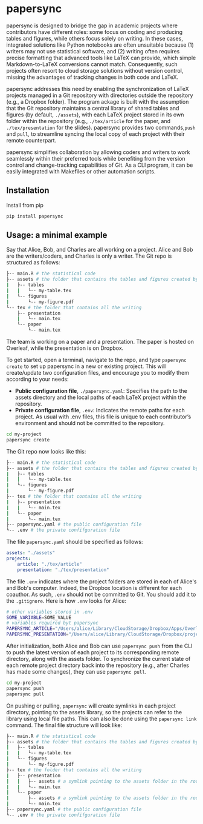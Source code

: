 # papersync

papersync is designed to bridge the gap in academic projects where contributors have different roles: some focus on coding and producing tables and figures, while others focus solely on writing. In these cases, integrated solutions like Python notebooks are often unsuitable because (1) writers may not use statistical software, and (2) writing often requires precise formatting that advanced tools like LaTeX can provide, which simple Markdown-to-LaTeX conversions cannot match. Consequently, such projects often resort to cloud storage solutions without version control, missing the advantages of tracking changes in both code and LaTeX.

papersync addresses this need by enabling the synchronization of LaTeX projects managed in a Git repository with directories outside the repository (e.g., a Dropbox folder). The program ackage is built with the assumption that the Git repository maintains a central library of shared tables and figures (by default, `./assets`), with each LaTeX project stored in its own folder within the repository (e.g., `./tex/article` for the paper, and `./tex/presentation` for the slides). papersync provides two commands,`push` and `pull`, to streamline syncing the local copy of each project with their remote counterpart.

papersync simplifies collaboration by allowing coders and writers to work seamlessly within their preferred tools while benefiting from the version control and change-tracking capabilities of Git. As a CLI program, it can be easily integrated with Makefiles or other automation scripts.

## Installation

Install from pip

```bash
pip install papersync
```

## Usage: a minimal example

Say that Alice, Bob, and Charles are all working on a project. Alice and Bob are the writers/coders, and Charles is only a writer. The Git repo is structured as follows: 

```bash
├-- main.R # the statistical code
├-- assets # the folder that contains the tables and figures created by main.R
|   ├-- tables
|   |   └-- my-table.tex
|   └-- figures
|       └-- my-figure.pdf
└-- tex # the folder that contains all the writing
    ├-- presentation
    |   └-- main.tex
    └-- paper
        └-- main.tex
```

The team is working on a paper and a presentation. The paper is hosted on Overleaf, while the presentation is on Dropbox. 

To get started, open a terminal, navigate to the repo, and type `papersync create` to set up papersync in a new or existing project. This will create/update two configuration files, and encourage you to modify them according to your needs:

- **Public configuration file**, `./papersync.yaml`: Specifies the path to the assets directory and the local paths of each LaTeX project within the repository.
- **Private configuration file**, `.env`: Indicates the remote paths for each project. As usual with .env files, this file is unique to each contributor’s environment and should not be committed to the repository.

```bash
cd my-project
papersync create
```

The Git repo now looks like this: 
```bash
├-- main.R # the statistical code
├-- assets # the folder that contains the tables and figures created by main.R
|   ├-- tables
|   |   └-- my-table.tex
|   └-- figures
|       └-- my-figure.pdf
├-- tex # the folder that contains all the writing
|   ├-- presentation
|   |   └-- main.tex
|   └-- paper
|       └-- main.tex
├-- papersync.yaml # the public configuration file
└-- .env # the private confifguration file
```

The file `papersync.yaml` should be specified as follows: 

```yaml
assets: "./assets"
projects: 
    article: "./tex/article"
    presentation: "./tex/presentation"
```

The file `.env` indicates where the project folders are stored in each of Alice's and Bob's computer. Indeed, the Dropbox location is different for each coauthor. As such, `.env` should not be committed to Git. You should add it to the `.gitignore`.  Here is how `.env` looks for Alice: 

```bash
# other variables stored in .env
SOME_VARIABLE=SOME_VALUE
# variables required byt papersync
PAPERSYNC_ARTICLE="/Users/alice/Library/CloudStorage/Dropbox/Apps/Overleaf/cool-paper"
PAPERSYNC_PRESENTATION="/Users/alice/Library/CloudStorage/Dropbox/projects/cool-project/presentation"
```

After initialization, both Alice and Bob can use `papersync push` from the CLI to push the latest version of each project to its corresponding remote directory, along with the assets folder. To synchronize the current state of each remote project directory back into the repository (e.g., after Charles has made some changes), they can use `papersync pull`.

```bash
cd my-project
papersync push
papersync pull
```

On pushing or pulling, `papersync` will create symlinks in each project directory, pointing to the assets library, so the projects can refer to the library using local file paths. This can also be done using the `papersync link` command. The final file structure will look like: 
```bash
├-- main.R # the statistical code
├-- assets # the folder that contains the tables and figures created by main.R
|   ├-- tables
|   |   └-- my-table.tex
|   └-- figures
|       └-- my-figure.pdf
├-- tex # the folder that contains all the writing
|   ├-- presentation
|   |   ├-- assets # a symlink pointing to the assets folder in the root
|   |   └-- main.tex
|   └-- paper
|       ├-- assets # a symlink pointing to the assets folder in the root
|       └-- main.tex
├-- papersync.yaml # the public configuration file
└-- .env # the private confifguration file
```


